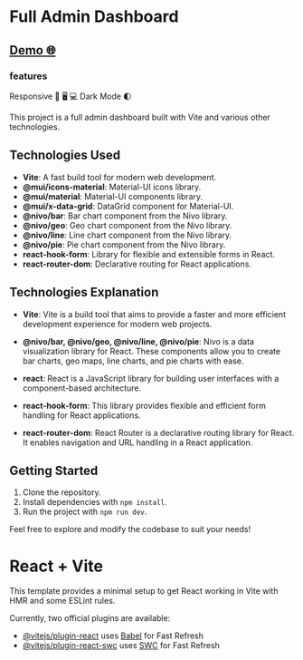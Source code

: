 # Full Admin Dashboard
## [Demo 🌐](https://full-admin-dashboard.onrender.com/)
### features

Responsive 📱 🖥 💻
Dark Mode 🌓


This project is a full admin dashboard built with Vite and various other technologies.

## Technologies Used

- **Vite**: A fast build tool for modern web development.
 - **@mui/icons-material**: Material-UI icons library.
- **@mui/material**: Material-UI components library.
- **@mui/x-data-grid**: DataGrid component for Material-UI.
- **@nivo/bar**: Bar chart component from the Nivo library.
- **@nivo/geo**: Geo chart component from the Nivo library.
- **@nivo/line**: Line chart component from the Nivo library.
- **@nivo/pie**: Pie chart component from the Nivo library.
- **react-hook-form**: Library for flexible and extensible forms in React.
- **react-router-dom**: Declarative routing for React applications.

## Technologies Explanation

- **Vite**: Vite is a build tool that aims to provide a faster and more efficient development experience for modern web projects.
 
- **@nivo/bar, @nivo/geo, @nivo/line, @nivo/pie**: Nivo is a data visualization library for React. These components allow you to create bar charts, geo maps, line charts, and pie charts with ease.

- **react**: React is a JavaScript library for building user interfaces with a component-based architecture.

 
- **react-hook-form**: This library provides flexible and efficient form handling for React applications.

- **react-router-dom**: React Router is a declarative routing library for React. It enables navigation and URL handling in a React application.

## Getting Started

1. Clone the repository.
2. Install dependencies with `npm install`.
3. Run the project with `npm run dev`.

Feel free to explore and modify the codebase to suit your needs!

# React + Vite

This template provides a minimal setup to get React working in Vite with HMR and some ESLint rules.

Currently, two official plugins are available:

- [@vitejs/plugin-react](https://github.com/vitejs/vite-plugin-react/blob/main/packages/plugin-react/README.md) uses [Babel](https://babeljs.io/) for Fast Refresh
- [@vitejs/plugin-react-swc](https://github.com/vitejs/vite-plugin-react-swc) uses [SWC](https://swc.rs/) for Fast Refresh
